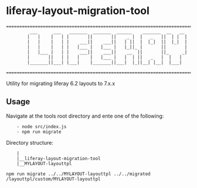 # liferay-layout-migration-tool

```
=================================================================================
         ___      ___   _______  _______  ______    _______  __   __ 
        |   |    |   | |       ||       ||    _ |  |   _   ||  | |  |
        |   |    |   | |    ___||    ___||   | ||  |  |_|  ||  |_|  |
        |   |    |   | |   |___ |   |___ |   |_||_ |       ||       |
        |   |___ |   | |    ___||    ___||    __  ||       ||_     _|
        |       ||   | |   |    |   |___ |   |  | ||   _   |  |   |  
        |_______||___| |___|    |_______||___|  |_||__| |__|  |___|   

=================================================================================
```
Utility for migrating liferay 6.2 layouts to 7.x.x

## Usage

Navigate at the tools root directory and ente one of the following:

```
    - node src/index.js
    - npm run migrate
```

Directory structure:

```
    |
    |__liferay-layout-migration-tool
    |__MYLAYOUT-layouttpl
```

`npm run migrate ../../MYLAYOUT-layouttpl ../../migrated /layouttpl/custom/MYLAYOUT-layouttpl`